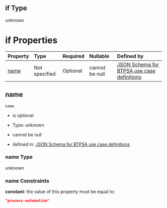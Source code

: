 ## if Type

unknown

# if Properties

| Property      | Type          | Required | Nullable       | Defined by                                                                                                                                                                                                        |
| :------------ | :------------ | :------- | :------------- | :---------------------------------------------------------------------------------------------------------------------------------------------------------------------------------------------------------------- |
| [name](#name) | Not specified | Optional | cannot be null | [JSON Schema for BTPSA use case definitions](btpsa-usecase-properties-services-items-allof-2-then-allof-38-if-properties-name.md "undefined#/properties/services/items/allOf/2/then/allOf/38/if/properties/name") |

## name



`name`

*   is optional

*   Type: unknown

*   cannot be null

*   defined in: [JSON Schema for BTPSA use case definitions](btpsa-usecase-properties-services-items-allof-2-then-allof-38-if-properties-name.md "undefined#/properties/services/items/allOf/2/then/allOf/38/if/properties/name")

### name Type

unknown

### name Constraints

**constant**: the value of this property must be equal to:

```json
"process-automation"
```
